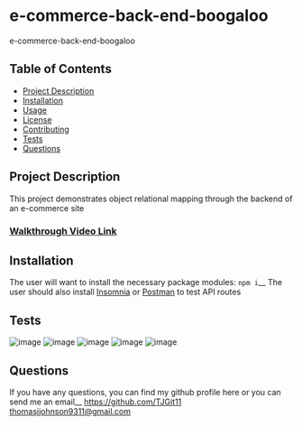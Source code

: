 # e-commerce-back-end-boogaloo
e-commerce-back-end-boogaloo

## Table of Contents
- [Project Description](#project-description)
- [Installation](#installation)
- [Usage](#usage)
- [License](#license)
- [Contributing](#contributing)
- [Tests](#tests)
- [Questions](#questions)

## Project Description
This project demonstrates object relational mapping through the backend of an e-commerce site
### [Walkthrough Video Link](https://github.com/TJGit11/e-commerce-back-end-boogaloo/tree/main)

## Installation
The user will want to install the necessary package modules: ```npm i```__
The user should also install [Insomnia](https://insomnia.rest/download) or [Postman](https://www.postman.com/downloads/) to test API routes


## Tests
![image](https://github.com/TJGit11/e-commerce-back-end-boogaloo/assets/74613952/f1416e06-2f03-4379-b9fc-8eccce74007a)
![image](https://github.com/TJGit11/e-commerce-back-end-boogaloo/assets/74613952/01829f93-2881-45cc-a682-692e6d657d87)
![image](https://github.com/TJGit11/e-commerce-back-end-boogaloo/assets/74613952/6f6ac404-1af5-4e01-8ee9-82e43337f519)
![image](https://github.com/TJGit11/e-commerce-back-end-boogaloo/assets/74613952/78190f17-bb29-450b-a4c7-ddf0d7a6ff8e)
![image](https://github.com/TJGit11/e-commerce-back-end-boogaloo/assets/74613952/62fb211d-9217-4185-a4b1-0db8b0bc92ac)

## Questions
If you have any questions, you can find my github profile here or you can send me an email__
https://github.com/TJGit11
thomasjjohnson9311@gmail.com



